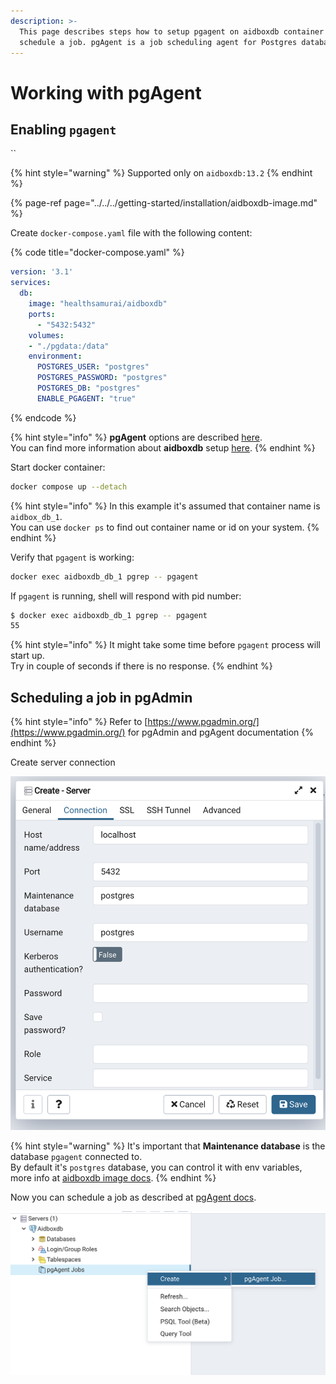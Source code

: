 ```yaml
---
description: >-
  This page describes steps how to setup pgagent on aidboxdb container and
  schedule a job. pgAgent is a job scheduling agent for Postgres databases.
---
```


# Working with pgAgent

## Enabling `pgagent`

\`\`

{% hint style="warning" %}
Supported only on `aidboxdb:13.2`
{% endhint %}

{% page-ref page="../../../getting-started/installation/aidboxdb-image.md" %}

Create `docker-compose.yaml` file with the following content:

{% code title="docker-compose.yaml" %}
```yaml
version: '3.1'
services:
  db:
    image: "healthsamurai/aidboxdb"
    ports:
      - "5432:5432"
    volumes:
    - "./pgdata:/data"
    environment:
      POSTGRES_USER: "postgres"
      POSTGRES_PASSWORD: "postgres"
      POSTGRES_DB: "postgres"
      ENABLE_PGAGENT: "true"
```
{% endcode %}

{% hint style="info" %}
**pgAgent** options are described [here](../../../getting-started/installation/aidboxdb-image.md#optional-environment-variables).  
You can find more information about **aidboxdb** setup [here](../../../getting-started/installation/aidboxdb-image.md).
{% endhint %}

Start docker container:

```bash
docker compose up --detach
```

{% hint style="info" %}
In this example it's assumed that container name is `aidbox_db_1`.  
You can use `docker ps` to find out container name or id on  your system.
{% endhint %}

Verify that `pgagent` is working:

```bash
docker exec aidboxdb_db_1 pgrep -- pgagent
```

If `pgagent` is running, shell will respond with pid number:

```bash
$ docker exec aidboxdb_db_1 pgrep -- pgagent
55
```

{% hint style="info" %}
It might take some time before `pgagent` process will start up.  
Try in couple of seconds if there is no response.
{% endhint %}

## Scheduling a job in pgAdmin

{% hint style="info" %}
Refer to [https://www.pgadmin.org/](https://www.pgadmin.org/) for pgAdmin and pgAgent documentation
{% endhint %}

Create server connection  

![](../../../.gitbook/assets/screen-shot-2021-07-15-at-18.06.35.png)

{% hint style="warning" %}
It's important that **Maintenance database** is the database `pgagent` connected to.  
By default it's `postgres` database, you can control it with env variables, more info at [aidboxdb image docs](../../../getting-started/installation/aidboxdb-image.md#optional-environment-variables).
{% endhint %}

Now you can schedule a job as described at [pgAgent docs](https://www.pgadmin.org/docs/pgadmin4/development/pgagent_jobs.html).

![](../../../.gitbook/assets/screen-shot-2021-07-15-at-18.10.18.png)

